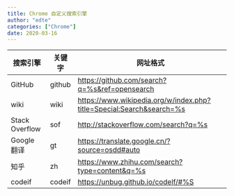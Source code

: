 ```yaml
---
title: Chrome 自定义搜索引擎
author: "edte"
categories: ["Chrome"]
date: 2020-03-16
---
```




| 搜索引擎 | 关键字 | 网址格式 |
|  ----  | ----  |  ----  |
| GitHub | github | https://github.com/search?q=%s&ref=opensearch |
| wiki | wiki | https://www.wikipedia.org/w/index.php?title=Special:Search&search=%s |
| Stack Overflow | sof | http://stackoverflow.com/search?q=%s |
| Google 翻译 | gt | https://translate.google.cn/?source=osdd#auto |
| 知乎 | zh | https://www.zhihu.com/search?type=content&q=%s |
| codeif | codeif | https://unbug.github.io/codelf/#%S |


